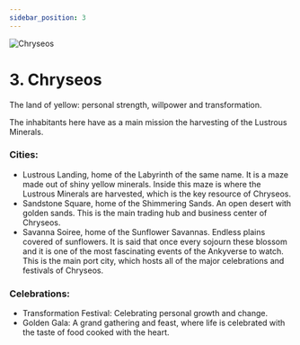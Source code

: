 ```yaml
---
sidebar_position: 3
---
```


![Chryseos](./img/chryseos.png)

# 3. Chryseos

The land of yellow: personal strength, willpower and transformation.

The inhabitants here have as a main mission the harvesting of the Lustrous Minerals.

### Cities:

- Lustrous Landing, home of the Labyrinth of the same name. It is a maze made out of shiny yellow minerals. Inside this maze is where the Lustrous Minerals are harvested, which is the key resource of Chryseos.
- Sandstone Square, home of the Shimmering Sands. An open desert with golden sands. This is the main trading hub and business center of Chryseos.
- Savanna Soiree, home of the Sunflower Savannas. Endless plains covered of sunflowers. It is said that once every sojourn these blossom and it is one of the most fascinating events of the Ankyverse to watch. This is the main port city, which hosts all of the major celebrations and festivals of Chryseos.

### Celebrations:

- Transformation Festival: Celebrating personal growth and change.
- Golden Gala: A grand gathering and feast, where life is celebrated with the taste of food cooked with the heart.
